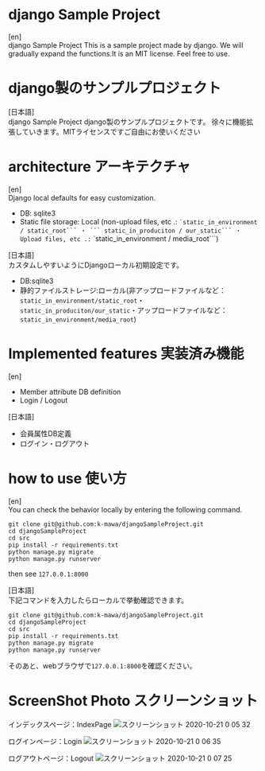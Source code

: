 # django Sample Project 
  
[en]  
django Sample Project This is a sample project made by django. We will gradually expand the functions.It is an MIT license. Feel free to use.
  
# django製のサンプルプロジェクト
  
[日本語]  
django Sample Project
django製のサンプルプロジェクトです。
徐々に機能拡張していきます。MITライセンスですご自由にお使いください
  
# architecture アーキテクチャ 
  
[en]  
Django local defaults for easy customization.

 - DB: sqlite3
 - Static file storage: Local (non-upload files, etc .: `` `static_in_environment / static_root``` ・ ``` static_in_produciton / our_static``` ・ Upload files, etc .: `` `static_in_environment / media_root```)
  
[日本語]  
カスタムしやすいようにDjangoローカル初期設定です。

 - DB:sqlite3
 - 静的ファイルストレージ:ローカル(非アップロードファイルなど：```static_in_environment/static_root```・```static_in_produciton/our_static```・アップロードファイルなど：```static_in_environment/media_root```)
  
# Implemented features 実装済み機能
  
[en]  

 - Member attribute DB definition
 - Login / Logout

[日本語]  
 - 会員属性DB定義
 - ログイン・ログアウト
  
# how to use 使い方
  
[en]    
You can check the behavior locally by entering the following command.
  
```
git clone git@github.com:k-mawa/djangoSampleProject.git
cd djangoSampleProject
cd src
pip install -r requirements.txt
python manage.py migrate
python manage.py runserver
```
then see ```127.0.0.1:8000```  
  
[日本語]  
下記コマンドを入力したらローカルで挙動確認できます。

```
git clone git@github.com:k-mawa/djangoSampleProject.git
cd djangoSampleProject
cd src
pip install -r requirements.txt
python manage.py migrate
python manage.py runserver
```
そのあと、webブラウザで```127.0.0.1:8000```を確認ください。

# ScreenShot Photo スクリーンショット

インデックスページ：IndexPage
![スクリーンショット 2020-10-21 0 05 32](https://user-images.githubusercontent.com/18301772/96605903-ac4d3b80-1331-11eb-8ed7-07f80cbfa986.png)

ログインページ：Login
![スクリーンショット 2020-10-21 0 06 35](https://user-images.githubusercontent.com/18301772/96605914-aeaf9580-1331-11eb-85a7-5ab2f03ebaf0.png)

ログアウトページ：Logout
![スクリーンショット 2020-10-21 0 07 25](https://user-images.githubusercontent.com/18301772/96605918-b0795900-1331-11eb-9e7b-380904f4754a.png)
